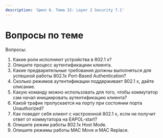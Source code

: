 ```yaml
---
description: 'Цикл 6. Тема 32: Layer 2 Security 7.1'
---
```


# Вопросы по теме

Вопросы:  
1. Какие роли исполняют устройства в 802.1 x?  
2. Опишите процесс аутентификациии клиента.  
3. Какие предварительные требования должны выполняться для успешной работы 802.1x Port-Based Authentication?  
4. Сколько режимов аутентификации поддерживает 802.1 x, дайте описание.  
5. Какую команду можно использовать для того, чтобы коммутатор сам начал инициировать аутентификацию клиента?  
6. Какой трафик пропускается на порту при состоянии порта Unauthorized?  
7. Как поведет себя клиент с настроенной 802.1 x, если не получит ответ от коммутатора на EAPOL-start?  
8. Опишите режим работы 802.1x Host Mode.  
9. Опишите режимы работы MAC Move и MAC Replace.

